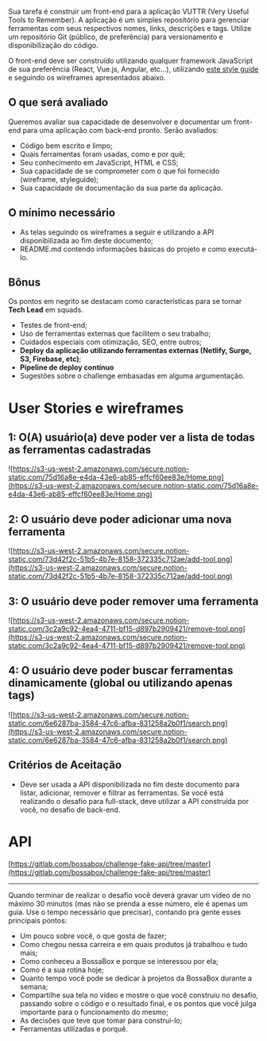 Sua tarefa é construir um front-end para a aplicação VUTTR (Very Useful Tools to Remember). A aplicação é um simples repositório para gerenciar ferramentas com seus respectivos nomes, links, descrições e tags. Utilize um repositório Git (público, de preferência) para versionamento e disponibilização do código.

O front-end deve ser construído utilizando qualquer framework JavaScript de sua preferência (React, Vue.js, Angular, etc...), utilizando [este style guide](https://xd.adobe.com/spec/6a82c840-1813-4b23-6919-2ac91409d104-1cb3/) e seguindo os wireframes apresentados abaixo.

## O que será avaliado

Queremos avaliar sua capacidade de desenvolver e documentar um front-end para uma aplicação com back-end pronto. Serão avaliados:

- Código bem escrito e limpo;
- Quais ferramentas foram usadas, como e por quê;
- Seu conhecimento em JavaScript, HTML e CSS;
- Sua capacidade de se comprometer com o que foi fornecido (wireframe, styleguide);
- Sua capacidade de documentação da sua parte da aplicação.

## O mínimo necessário

- As telas seguindo os wireframes a seguir e utilizando a API disponibilizada ao fim deste documento;
- README.md contendo informações básicas do projeto e como executá-lo.

## Bônus

Os pontos em negrito se destacam como características para se tornar **Tech Lead** em squads.

- Testes de front-end;
- Uso de ferramentas externas que facilitem o seu trabalho;
- Cuidados especiais com otimização, SEO, entre outros;
- **Deploy da aplicação utilizando ferramentas externas (Netlify, Surge, S3, Firebase, etc)**;
- **Pipeline de deploy contínuo**
- Sugestões sobre o challenge embasadas em alguma argumentação.

# User Stories e wireframes

## 1: O(A) usuário(a) deve poder ver a lista de todas as ferramentas cadastradas

![https://s3-us-west-2.amazonaws.com/secure.notion-static.com/75d16a8e-e4da-43e6-ab85-effcf60ee83e/Home.png](https://s3-us-west-2.amazonaws.com/secure.notion-static.com/75d16a8e-e4da-43e6-ab85-effcf60ee83e/Home.png)

## 2: O usuário deve poder adicionar uma nova ferramenta

![https://s3-us-west-2.amazonaws.com/secure.notion-static.com/73d42f2c-51b5-4b7e-8158-372335c712ae/add-tool.png](https://s3-us-west-2.amazonaws.com/secure.notion-static.com/73d42f2c-51b5-4b7e-8158-372335c712ae/add-tool.png)

## 3: O usuário deve poder remover uma ferramenta

![https://s3-us-west-2.amazonaws.com/secure.notion-static.com/3c2a9c92-4ea4-4711-bf15-d897b2909421/remove-tool.png](https://s3-us-west-2.amazonaws.com/secure.notion-static.com/3c2a9c92-4ea4-4711-bf15-d897b2909421/remove-tool.png)

## 4: O usuário deve poder buscar ferramentas dinamicamente (global ou utilizando apenas tags)

![https://s3-us-west-2.amazonaws.com/secure.notion-static.com/6e6287ba-3584-47c6-afba-831258a2b0f1/search.png](https://s3-us-west-2.amazonaws.com/secure.notion-static.com/6e6287ba-3584-47c6-afba-831258a2b0f1/search.png)

## Critérios de Aceitação

- Deve ser usada a API disponibilizada no fim deste documento para listar, adicionar, remover e filtrar as ferramentas. Se você está realizando o desafio para full-stack, deve utilizar a API construída por você, no desafio de back-end.

# API

[https://gitlab.com/bossabox/challenge-fake-api/tree/master](https://gitlab.com/bossabox/challenge-fake-api/tree/master)

---

Quando terminar de realizar o desafio você deverá gravar um vídeo de no máximo 30 minutos (mas não se prenda a esse número, ele é apenas um guia. Use o tempo necessário que precisar), contando pra gente esses principais pontos:

- Um pouco sobre você, o que gosta de fazer;
- Como chegou nessa carreira e em quais produtos já trabalhou e tudo mais;
- Como conheceu a BossaBox e porque se interessou por ela;
- Como é a sua rotina hoje;
- Quanto tempo você pode se dedicar à projetos da BossaBox durante a semana;
- Compartilhe sua tela no vídeo e mostre o que você construiu no desafio, passando sobre o código e o resultado final, e os pontos que você julga importante para o funcionamento do mesmo;
- As decisões que teve que tomar para construí-lo;
- Ferramentas utilizadas e porquê.
